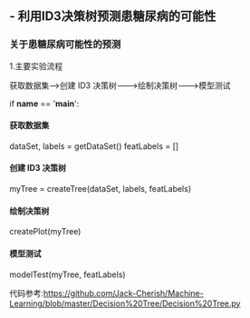 ## - 利用ID3决策树预测患糖尿病的可能性
### 关于患糖尿病可能性的预测

  1.主要实验流程
  
  获取数据集—->创建 ID3 决策树--->绘制决策树--->模型测试
  
  if __name__ == '__main__':
   #### 获取数据集
   dataSet, labels = getDataSet()
   featLabels = []
   #### 创建 ID3 决策树
   myTree = createTree(dataSet, labels, featLabels)
   #### 绘制决策树
   createPlot(myTree)
   #### 模型测试
   modelTest(myTree, featLabels)


代码参考:https://github.com/Jack-Cherish/Machine-Learning/blob/master/Decision%20Tree/Decision%20Tree.py
